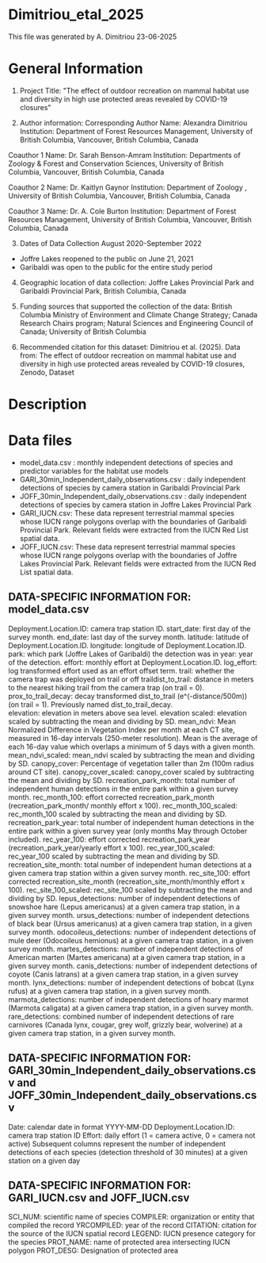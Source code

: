 # Dimitriou_etal_2025
This file was generated by A. Dimitriou 23-06-2025

# General Information 

1. Project Title: "The effect of outdoor recreation on mammal habitat use and diversity in high use protected areas revealed by COVID-19 closures"

2. Author information: 
Corresponding Author
		Name: Alexandra Dimitriou
		Institution: Department of Forest Resources Management, University of British Columbia, Vancouver, British Columbia, Canada

Coauthor 1 
Name: Dr. Sarah Benson-Amram
		Institution: Departments of Zoology & Forest and Conservation Sciences, University of British Columbia, Vancouver, British Columbia, Canada
		
Coauthor 2
Name: Dr. Kaitlyn Gaynor
		Institution: Department of Zoology , University of British Columbia, Vancouver, British Columbia, Canada
		
		
Coauthor 3 
Name: Dr. A. Cole Burton
		Institution: Department of Forest Resources Management, University of British Columbia, Vancouver, British Columbia, Canada
		
3. Dates of Data Collection August 2020-September 2022
- Joffre Lakes reopened to the public on June 21, 2021
- Garibaldi was open to the public for the entire study period

4. Geographic location of data collection: Joffre Lakes Provincial Park and Garibaldi Provincial Park, British Columbia, Canada

5. Funding sources that supported the collection of the data: British Columbia Ministry of Environment and Climate Change Strategy; Canada Research Chairs program; Natural Sciences and Engineering Council of Canada; University of British Columbia

6. Recommended citation for this dataset: Dimitriou et al. (2025). Data from: The effect of outdoor recreation on mammal habitat use and diversity in high use protected areas revealed by COVID-19 closures, Zenodo, Dataset

# Description


# Data files
- model_data.csv : monthly independent detections of species and predictor variables for the habitat use models
- GARI_30min_Independent_daily_observations.csv : daily independent detections of species by camera station in Garibaldi Provincial Park 
- JOFF_30min_Independent_daily_observations.csv : daily independent detections of species by camera station in Joffre Lakes Provincial Park
- GARI_IUCN.csv: These data represent terrestrial mammal species whose IUCN range polygons overlap with the boundaries of Garibaldi Provincial Park. Relevant fields were extracted from the IUCN Red List spatial data.
- JOFF_IUCN.csv: These data represent terrestrial mammal species whose IUCN range polygons overlap with the boundaries of Joffre Lakes Provincial Park. Relevant fields were extracted from the IUCN Red List spatial data.

## DATA-SPECIFIC INFORMATION FOR: model_data.csv
Deployment.Location.ID: camera trap station ID. 
start_date: first day of the survey month. 
end_date: last day of the survey month. 
latitude: latitude of Deployment.Location.ID. 
longitude: longitude of Deployment.Location.ID. 
park: which park (Joffre Lakes of Garibaldi) the detection was in
year: year of the detection. 
effort: monthly effort at Deployment.Location.ID. 
log_effort: log transformed effort used as an effort offset term. 
trail: whether the camera trap was deployed on trail or off traildist_to_trail: distance in meters to the nearest hiking trail from the camera trap (on trail = 0). 
prox_to_trail_decay: decay transformed dist_to_trail (e^(-distance/500m)) (on trail = 1). Previously named dist_to_trail_decay.  
elevation: elevation in meters above sea level.
elevation scaled: elevation scaled by subtracting the mean and dividing by SD. 
mean_ndvi: Mean Normalized Difference in Vegetation Index per month at each CT site, measured in 16-day intervals (250-meter resolution). Mean is the average of each 16-day value which overlaps a minimum of 5 days with a given month.  
mean_ndvi_scaled: mean_ndvi scaled by subtracting the mean and dividing by SD. 
canopy_cover: Percentage of vegetation taller than 2m (100m radius around CT site).
canopy_cover_scaled: canopy_cover scaled by subtracting the mean and dividing by SD. 
recreation_park_month: total number of independent human detections in the entire park within a given survey month. 
rec_month_100: effort corrected recreation_park_month (recreation_park_month/ monthly effort x 100). 
rec_month_100_scaled: rec_month_100 scaled by subtracting the mean and dividing by SD. 
recreation_park_year: total number of independent human detections in the entire park within a given survey year (only months May through October included). 
rec_year_100: effort corrected recreation_park_year (recreation_park_year/yearly effort x 100). 
rec_year_100_scaled: rec_year_100 scaled by subtracting the mean and dividing by SD. 
recreation_site_month: total number of independent human detections at a given camera trap station within a given survey month. 
rec_site_100: effort corrected recreation_site_month (recreation_site_month/monthly effort x 100). 
rec_site_100_scaled: rec_site_100 scaled by subtracting the mean and dividing by SD. 
lepus_detections: number of independent detections of snowshoe hare (Lepus americanus) at a given camera trap station, in a given survey month. 
ursus_detections: number of independent detections of black bear (Ursus americanus) at a given camera trap station, in a given survey month. 
odocoileus_detections: number of independent detections of mule deer (Odocoileus hemionus) at a given camera trap station, in a given survey month. 
martes_detections: number of independent detections of American marten (Martes americana) at a given camera trap station, in a given survey month. 
canis_detections: number of independent detections of coyote (Canis latrans) at a given camera trap station, in a given survey month. 
lynx_detections: number of independent detections of bobcat (Lynx rufus) at a given camera trap station, in a given survey month. 
marmota_detections: number of independent detections of hoary marmot (Marmota caligata) at a given camera trap station, in a given survey month. 
rare_detections: combined number of independent detections of rare carnivores (Canada lynx, cougar, grey wolf, grizzly bear, wolverine) at a given camera trap station, in a given survey month. 

## DATA-SPECIFIC INFORMATION FOR: GARI_30min_Independent_daily_observations.csv and JOFF_30min_Independent_daily_observations.csv
Date: calendar date in format YYYY-MM-DD
Deployment.Location.ID: camera trap station ID
Effort: daily effort (1 = camera active, 0 = camera not active)
Subsequent columns represent the number of independent detections of each species (detection threshold of 30 minutes) at a given station on a given day 

## DATA-SPECIFIC INFORMATION FOR: GARI_IUCN.csv and JOFF_IUCN.csv
SCI_NUM: scientific name of species
COMPILER: organization or entity that compiled the record
YRCOMPILED: year of the record
CITATION: citation for the source of the IUCN spatial record
LEGEND: IUCN presence category for the species 
PROT_NAME: name of protected area intersecting IUCN polygon
PROT_DESG: Designation of protected area
